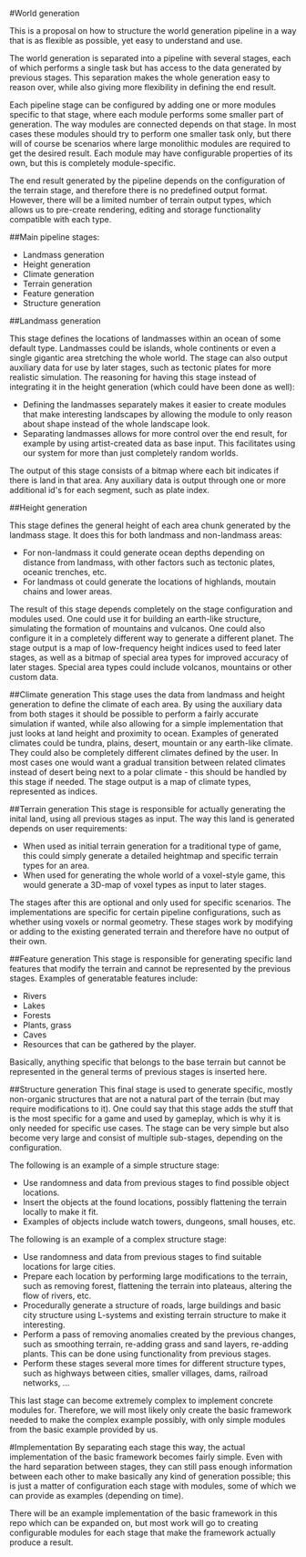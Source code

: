 #World generation

This is a proposal on how to structure the world generation pipeline in a way that is as flexible as possible, yet easy to understand and use.

The world generation is separated into a pipeline with several stages, each of which performs a single task but has access to the data generated by previous stages. This separation makes the whole generation easy to reason over, while also giving more flexibility in defining the end result. 

Each pipeline stage can be configured by adding one or more modules specific to that stage, where each module performs some smaller part of generation. The way modules are connected depends on that stage. In most cases these modules should try to perform one smaller task only, but there will of course be scenarios where large monolithic modules are required to get the desired result. Each module may have configurable properties of its own, but this is completely module-specific.

The end result generated by the pipeline depends on the configuration of the terrain stage, and therefore there is no predefined output format. However, there will be a limited number of terrain output types, which allows us to pre-create rendering, editing and storage functionality compatible with each type.

##Main pipeline stages:
 - Landmass generation
 - Height generation
 - Climate generation
 - Terrain generation
 - Feature generation
 - Structure generation

##Landmass generation

This stage defines the locations of landmasses within an ocean of some default type. Landmasses could be islands, whole continents or even a single gigantic area stretching the whole world.
The stage can also output auxiliary data for use by later stages, such as tectonic plates for more realistic simulation.
The reasoning for having this stage instead of integrating it in the height generation (which could have been done as well):
 - Defining the landmasses separately makes it easier to create modules that make interesting landscapes by allowing the module to only reason about shape instead of the whole landscape look.
 - Separating landmasses allows for more control over the end result, for example by using artist-created data as base input. This facilitates using our system for more than just completely random worlds.

The output of this stage consists of a bitmap where each bit indicates if there is land in that area.
Any auxiliary data is output through one or more additional id's for each segment, such as plate index. 

##Height generation

This stage defines the general height of each area chunk generated by the landmass stage. It does this for both landmass and non-landmass areas:
 - For non-landmass it could generate ocean depths depending on distance from landmass, with other factors such as tectonic plates, oceanic trenches, etc.
 - For landmass ot could generate the locations of highlands, moutain chains and lower areas.

The result of this stage depends completely on the stage configuration and modules used. One could use it for building an earth-like structure, simulating the formation of mountains and vulcanos. One could also configure it in a completely different way to generate a different planet.
The stage output is a map of low-frequency height indices used to feed later stages, as well as a bitmap of special area types for improved accuracy of later stages. Special area types could include volcanos, mountains or other custom data.

##Climate generation
This stage uses the data from landmass and height generation to define the climate of each area. By using the auxiliary data from both stages it should be possible to perform a fairly accurate simulation if wanted, while also allowing for a simple implementation that just looks at land height and proximity to ocean.
Examples of generated climates could be tundra, plains, desert, mountain or any earth-like climate. They could also be completely different climates defined by the user.
In most cases one would want a gradual transition between related climates instead of desert being next to a polar climate - this should be handled by this stage if needed.
The stage output is a map of climate types, represented as indices.

##Terrain generation
This stage is responsible for actually generating the inital land, using all previous stages as input. The way this land is generated depends on user requirements:
 - When used as initial terrain generation for a traditional type of game, this could simply generate a detailed heightmap and specific terrain types for an area.
 - When used for generating the whole world of a voxel-style game, this would generate a 3D-map of voxel types as input to later stages.

The stages after this are optional and only used for specific scenarios. The implementations are specific for certain pipeline configurations, such as whether using voxels or normal geometry. These stages work by modifying or adding to the existing generated terrain and therefore have no output of their own.

##Feature generation
This stage is responsible for generating specific land features that modify the terrain and cannot be represented by the previous stages. Examples of generatable features include:
 - Rivers
 - Lakes
 - Forests
 - Plants, grass
 - Caves
 - Resources that can be gathered by the player.

Basically, anything specific that belongs to the base terrain but cannot be represented in the general terms of previous stages is inserted here.

##Structure generation
This final stage is used to generate specific, mostly non-organic structures that are not a natural part of the terrain (but may require modifications to it).
One could say that this stage adds the stuff that is the most specific for a game and used by gameplay, which is why it is only needed for specific use cases.
The stage can be very simple but also become very large and consist of multiple sub-stages, depending on the configuration.

The following is an example of a simple structure stage:
 - Use randomness and data from previous stages to find possible object locations.
 - Insert the objects at the found locations, possibly flattening the terrain locally to make it fit.
 - Examples of objects include watch towers, dungeons, small houses, etc.

The following is an example of a complex structure stage:
 - Use randomness and data from previous stages to find suitable locations for large cities.
 - Prepare each location by performing large modifications to the terrain, such as removing forest, flattening the terrain into plateaus, altering the flow of rivers, etc.
 - Procedurally generate a structure of roads, large buildings and basic city structure using L-systems and existing terrain structure to make it interesting.
 - Perform a pass of removing anomalies created by the previous changes, such as smoothing terrain, re-adding grass and sand layers, re-adding plants. This can be done using functionality from previous stages.
 - Perform these stages several more times for different structure types, such as highways between cities, smaller villages, dams, railroad networks, ...

This last stage can become extremely complex to implement concrete modules for. Therefore, we will most likely only create the basic framework needed to make the complex example possibly, with only simple modules from the basic example provided by us.

#Implementation
By separating each stage this way, the actual implementation of the basic framework becomes fairly simple. 
Even with the hard separation between stages, they can still pass enough information between each other to make basically any kind of generation possible; this is just a matter of configuration each stage with modules, some of which we can provide as examples (depending on time).

There will be an example implementation of the basic framework in this repo which can be expanded on, but most work will go to creating configurable modules for each stage that make the framework actually produce a result.
